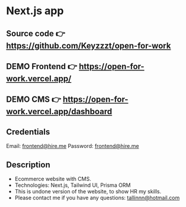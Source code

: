 # Next.js app

## Source code 👉 https://github.com/Keyzzzt/open-for-work
## DEMO Frontend 👉 https://open-for-work.vercel.app/
## DEMO CMS 👉 https://open-for-work.vercel.app/dashboard

## Credentials
Email:  frontend@hire.me
Password: frontend@hire.me

## Description
- Ecommerce website with CMS.
- Technologies: Next.js, Tailwind UI, Prisma ORM
- This is undone version of the website, to show HR my skills.
- Please contact me if you have any questions: tallinnn@hotmail.com

